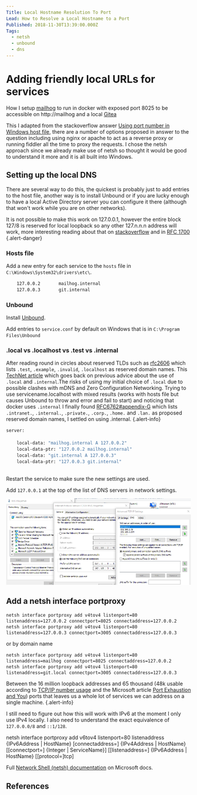 ```yaml
---
Title: Local Hostname Resolution To Port
Lead: How to Resolve a Local Hostname to a Port
Published: 2018-11-30T13:39:00.000Z
Tags:
  - netsh
  - unbound
  - dns
---
```

# Adding friendly local URLs for services

How I setup [mailhog](https://github.com/mailhog/MailHog) to run in docker with exposed port 8025 to be accessible on http://mailhog and a local [Gitea](https://gitea.io/en-us/)

This I adapted from the stackoverflow answer [Using port number in Windows host file], there are a number of options proposed in answer to the question including using nginx or apache to act as a reverse proxy or running fiddler all the time to proxy the requests. I chose the netsh approach since we already make use of netsh so thought it would be good to understand it more and it is all built into Windows.

## Setting up the local DNS

There are several way to do this, the quickest is probably just to add entries to the host file, another way is to install Unbound or if you are lucky enough to have a local Active Directory server you can configure it there (although that won't work while you are on other networks).

It is not possible to make this work on 127.0.0.1, however the entire block 127/8 is reserved for local loopback so any other 127.n.n.n address will work, more interesting reading about that on [stackoverflow](https://serverfault.com/questions/157496/why-is-loopback-ip-address-from-127-0-0-1-to-127-255-255-254) and in [RFC 1700](https://www.ietf.org/rfc/rfc3330.txt) {.alert-danger}

### Hosts file

Add a new entry for each service to the `hosts` file in `C:\Windows\System32\drivers\etc\`.

``` cmd
    127.0.0.2       mailhog.internal
    127.0.0.3       git.internal
```

### Unbound

Install [Unbound](https://nlnetlabs.nl/projects/unbound/download/).

Add entries to `service.conf` by default on Windows that is in `C:\Program Files\Unbound`

### .local vs .localhost vs .test vs .internal
After reading round in circles about reserved TLDs such as [rfc2606](https://tools.ietf.org/html/rfc2606#page-2) which lists `.test`, `.example`, `.invalid`, `.localhost` as reserved domain names. This [TechNet article](https://social.technet.microsoft.com/wiki/contents/articles/34981.active-directory-best-practices-for-internal-domain-and-network-names.aspx) which goes back on previous advice about the use of `.local` and `.internal`.The risks of using my initial choice of `.local` due to possible clashes with mDNS and Zero Configuration Networking. Trying to use servicename.localhost with mixed results (works with hosts file but causes Unbound to throw and error and fail to start) and noticing that docker uses `.internal` I finally found [RFC6762#appendix-G](https://tools.ietf.org/html/rfc6762#appendix-G) which lists `.intranet.`, `.internal.`, `.private.`,  `.corp.`, `.home.` and `.lan.` as proposed reserved domain names, I settled on using .internal.
 {.alert-info}

``` cmd
server:
    
    local-data: "mailhog.internal A 127.0.0.2"
    local-data-ptr: "127.0.0.2 mailhog.internal"
    local-data: "git.internal A 127.0.0.3"
    local-data-ptr: "127.0.0.3 git.internal"
    
```

Restart the service to make sure the new settings are used.

Add `127.0.0.1` at the top of the list of DNS servers in network settings.

![Network settings with 127.0.0.1 as DNS server](../assets/Images/local_dns_with_unbound_network_settings.png)

## Add a netsh interface portproxy

```
netsh interface portproxy add v4tov4 listenport=80 listenaddress=127.0.0.2 connectport=8025 connectaddress=127.0.0.2  
netsh interface portproxy add v4tov4 listenport=80 listenaddress=127.0.0.3 connectport=3005 connectaddress=127.0.0.3
```
or by domain name
```
netsh interface portproxy add v4tov4 listenport=80 listenaddress=mailhog connectport=8025 connectaddress=127.0.0.2  
netsh interface portproxy add v4tov4 listenport=80 listenaddress=git.local connectport=3005 connectaddress=127.0.0.3
```

Between the 16 million loopback addresses and 65 thousand (48k usable according to [TCP/IP number usage] and the Microsoft article [Port Exhaustion and You]) ports that leaves us a whole lot of services we can address on a single machine. {.alert-info}

I still need to figure out how this will work with IPv6 at the moment I only use IPv4 locally. I also need to understand the exact equivalence of `127.0.0.0/8` and `::1/128`.

netsh interface portproxy add v6tov4 listenport=80 listenaddress {IPv6Address | HostName} \[connectaddress=] {IPv4Address | HostName} \[[connectport=] {Integer | ServiceName}] \[[listenaddress=] {IPv6Address | HostName} \[[protocol=]tcp]

Full [Network Shell (netsh) documentation](https://docs.microsoft.com/en-us/windows-server/networking/technologies/netsh/netsh-interface-portproxy) on Microsoft docs.

## References
[Using port number in Windows host file]: https://stackoverflow.com/a/36646749/7400768
[TCP/IP number usage]: https://stackoverflow.com/questions/113224/what-is-the-largest-tcp-ip-network-port-number-allowable-for-ipv4
[Port Exhaustion and You]: https://docs.microsoft.com/en-us/archive/blogs/askds/port-exhaustion-and-you-or-why-the-netstat-tool-is-your-friend